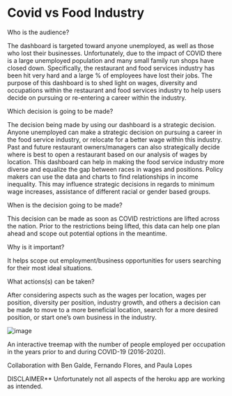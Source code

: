 # Covid vs Food Industry 

Who is the audience?
 
The dashboard is targeted toward anyone unemployed, as well as those who lost their businesses. Unfortunately, due to the impact of COVID there is a large unemployed population and many small family run shops have closed down. Specifically, the restaurant and food services industry has been hit very hard and a large % of employees have lost their jobs.
The purpose of this dashboard is to shed light on wages, diversity and occupations within the restaurant and food services industry to help users decide on pursuing or re-entering a career within the industry.


 Which decision is going to be made?

The decision being made by using our dashboard is a strategic decision. Anyone unemployed can make a strategic decision on pursuing a career in the food service industry, or relocate for a better wage within this industry.  Past and future restaurant owners/managers can also strategically decide where is best to open a restaurant based on our analysis of wages by location.  This dashboard can help in making the food service industry more diverse and equalize the gap between races in wages and positions.  Policy makers can use the data and charts to find relationships in income inequality. This may influence strategic decisions in regards to minimum wage increases, assistance of different racial or gender based groups.
 
 
 When is the decision going to be made?

This decision can be made as soon as COVID restrictions are lifted across the nation.  Prior to the restrictions being lifted, this data can help one plan ahead and scope out potential options in the meantime.


Why is it important?

It helps scope out employment/business opportunities for users searching for their most ideal situations.
 

What actions(s) can be taken?

After considering aspects such as the wages per location, wages per position, diversity per position, industry growth, and others a decision can be made to move to a more beneficial location, search for a more desired position, or start one’s own business in the industry.

![image](https://user-images.githubusercontent.com/65049133/121820485-def0cf00-cc47-11eb-8781-77eb907379b1.png)

An interactive treemap with the number of people employed per occupation in the years prior to and during COVID-19 (2016-2020).


Collaboration with Ben Galde, Fernando Flores, and Paula Lopes

DISCLAIMER** Unfortunately not all aspects of the heroku app are working as intended.
